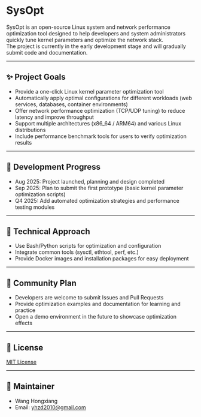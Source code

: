 # SysOpt

SysOpt is an open-source Linux system and network performance optimization tool designed to help developers and system administrators quickly tune kernel parameters and optimize the network stack.  
The project is currently in the early development stage and will gradually submit code and documentation.  

---

## ✨ Project Goals
- Provide a one-click Linux kernel parameter optimization tool  
- Automatically apply optimal configurations for different workloads (web services, databases, container environments)  
- Offer network performance optimization (TCP/UDP tuning) to reduce latency and improve throughput  
- Support multiple architectures (x86_64 / ARM64) and various Linux distributions  
- Include performance benchmark tools for users to verify optimization results  

---

## 📅 Development Progress
- Aug 2025: Project launched, planning and design completed  
- Sep 2025: Plan to submit the first prototype (basic kernel parameter optimization scripts)  
- Q4 2025: Add automated optimization strategies and performance testing modules  

---

## 🔧 Technical Approach
- Use Bash/Python scripts for optimization and configuration  
- Integrate common tools (sysctl, ethtool, perf, etc.)  
- Provide Docker images and installation packages for easy deployment  

---

## 📢 Community Plan
- Developers are welcome to submit Issues and Pull Requests  
- Provide optimization examples and documentation for learning and practice  
- Open a demo environment in the future to showcase optimization effects  

---

## 📜 License
[MIT License](LICENSE)  

---

## 👤 Maintainer
- Wang Hongxiang  
- Email: yhzd2010@gmail.com  
